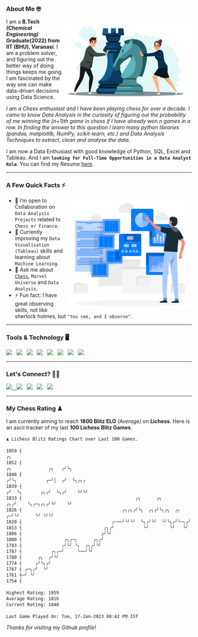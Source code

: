 ### About Me 🤓
<img align="right" alt="Coding" width="350" src="https://github.com/Laxman-Lakhan/Laxman-Lakhan/blob/master/Assets/Chess_Vector.jpg">   

I am a **B.Tech** _**(Chemical Engineering)**_ **Graduate(2022) from IIT (BHU), Varanasi**. I am a problem solver, and figuring out the better way of doing things keeps me going. I am fascinated by the way one can make data-driven decisions using Data Science. 

_I am a Chess enthusiast and I have been playing chess for over a decade. I came to know Data Analysis in the curiosity of figuring out the probability of me winning the (n+1)th game in chess if I have already won n games in a row. In finding the answer to this question I learn many python libraries (pandas, matplotlib, NumPy, scikit-learn, etc.) and Data Analysis Techniques to extract, clean and analyse the data._

I am now a Data Enthusiast with good knowledge of Python, SQL, Excel and Tableau. And I am **`looking for Full-Time Opportunities in a Data Analyst Role`**. You can find my Resume
 [here](https://drive.google.com/file/d/1UIOoogRLj5eGQFQBkuvMmTISZVdl2Ok7/view?usp=sharing).


---

### A Few Quick Facts ⚡️
<img align="right" alt="Coding" width="340" src="https://github.com/Laxman-Lakhan/Laxman-Lakhan/blob/master/Assets/Data_Vector.jpg">   

- 🤝 I’m open to Collaboration on `Data Analysis Projects` related to `Chess or Finance`.
- 📖 Currently improving my `Data Visualisation (Tableau)` skills and learning about `Machine Learning`.
- 💬 Ask me about [`Chess`](https://lichess.org/@/YourKingIsInDanger), `Marvel Universe` and `Data Analysis`.
- ⚡️ Fun fact: I have great observing skills, not like sherlock holmes, but `"You see, and I observe"`.

---
### Tools & Technology 🖥

<img src="https://img.shields.io/badge/Python-white?logo=Python&logoColor=ColorName&style=ShieldStyle" /> &nbsp;
<img src="https://img.shields.io/badge/MySQL-white?logo=MySQL&logoColor=ColorName&style=ShieldStyle" /> &nbsp;
<img src="https://img.shields.io/badge/Tableau-white?logo=Tableau&logoColor=ColorName&style=ShieldStyle" /> &nbsp;
<img src="https://img.shields.io/badge/Excel-white?logo=Microsoft+Excel&logoColor=196F3D&style=ShieldStyle" /> &nbsp;
<img src="https://img.shields.io/badge/Jupyter-white?logo=Jupyter&logoColor=ColorName&style=ShieldStyle" /> &nbsp;
<img src="https://img.shields.io/badge/pandas-white?logo=Pandas&logoColor=000080&style=ShieldStyle" /> &nbsp;
<img src="https://img.shields.io/badge/numpy-white?logo=Numpy&logoColor=85C1E9&style=ShieldStyle" /> &nbsp;
<img src="https://img.shields.io/badge/scikit learn-white?logo=Scikit+Learn&logoColor=ColorName&style=ShieldStyle" /> &nbsp;



---

### Let's Connect? 🫳🏻

<a href="mailto:laxmansingh.lakhan@gmail.com"> <img src="https://img.icons8.com/fluent/48/000000/gmail.png" width="3.5%"/> &nbsp;
[<img src="https://img.icons8.com/color/48/000000/linkedin.png" width="3.5%"/>](https://www.linkedin.com/in/laxman-lakhan/)  &nbsp;
[<img src="https://img.icons8.com/fluent/48/000000/facebook-new.png" width="3.5%"/>](https://www.facebook.com/s.laxmanlakhan/)  &nbsp;
[<img src="https://img.icons8.com/fluent/48/000000/instagram-new.png" width="3.5%"/>](https://www.instagram.com/laxman.lakhan/)  &nbsp;
[<img src="https://img.icons8.com/color/48/000000/twitter.png" width="3.5%"/>](https://twitter.com/laxman__lakhan)  &nbsp;

 ---
  
### My Chess Rating ♟
  
I am currently aiming to reach **1800 Blitz ELO** *(Average)* on **Lichess**. Here is an ascii tracker of my last **100 Lichess Blitz Games**.

  ```
  ♟︎ 𝙻𝚒𝚌𝚑𝚎𝚜𝚜 𝙱𝚕𝚒𝚝𝚣 𝚁𝚊𝚝𝚒𝚗𝚐𝚜 𝙲𝚑𝚊𝚛𝚝 𝚘𝚟𝚎𝚛 𝙻𝚊𝚜𝚝 𝟷00 𝙶𝚊𝚖𝚎𝚜.
  
1859 ┤                                                                                            ╭╮
1852 ┤                                                                      ╭╮              ╭╮   ╭╯╰╮
1846 ┤                                                                     ╭╯╰╮           ╭─╯│  ╭╯  ╰╮╭╮╭
1839 ┤                                                                    ╭╯  ╰╮       ╭╮╭╯  ╰╮╭╯    ╰╯╰╯
1833 ┤                                           ╭╮      ╭╮            ╭╮╭╯    ╰╮╭─╮╭╮╭╯╰╯    ╰╯
1826 ┤                                      ╭╮╭╮╭╯╰╮  ╭╮╭╯╰╮╭╮  ╭╮   ╭─╯╰╯      ╰╯ ╰╯╰╯
1820 ┤                                  ╭───╯╰╯╰╯  ╰╮╭╯╰╯  ╰╯╰╮╭╯╰─╮╭╯
1813 ┤                               ╭╮╭╯           ╰╯        ╰╯   ╰╯
1806 ┤                              ╭╯╰╯
1800 ┤                ╭╮╭─╮      ╭╮╭╯
1793 ┤               ╭╯╰╯ ╰╮  ╭╮╭╯╰╯
1787 ┤           ╭╮╭─╯     ╰──╯╰╯
1780 ┤      ╭╮  ╭╯╰╯
1774 ┤     ╭╯╰╮╭╯
1767 ┤ ╭─╮╭╯  ╰╯
1761 ┼─╯ ╰╯
1754 ┤ 

Highest Rating: 1859
Average Rating: 1816
Current Rating: 1848 

Last Game Played On: Tue, 17-Jan-2023 08:42 PM IST
  ```
  
  
*Thanks for visiting my Github profile!*
